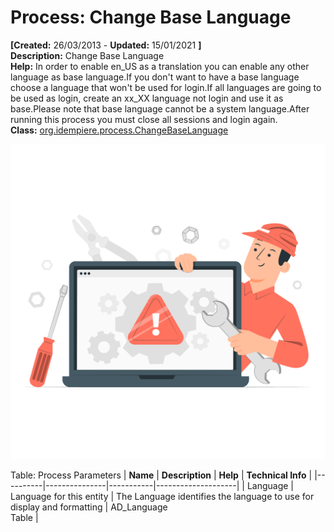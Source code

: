 # Process: Change Base Language 

**[Created:** 26/03/2013 - **Updated:** 15/01/2021 **]**  
**Description:** Change Base Language  
**Help:** In order to enable en_US as a translation you can enable any other language as base language.If you don&#x27;t want to have a base language choose a language that won&#x27;t be used for login.If all languages are going to be used as login, create an xx_XX language not login and use it as base.Please note that base language cannot be a system language.After running this process you must close all sessions and login again.  
**Class:** [org.idempiere.process.ChangeBaseLanguage](https://jenkins.idempiere.org/job/iDempiere12Daily/ws/org.idempiere.javadoc/API/org/idempiere/process/ChangeBaseLanguage.html)

![](/img/docs/manual/ChangeBaseLanguage-Process_iDempiere_v12.0.0.png)

Table: Process Parameters
| **Name** | **Description** | **Help** | **Technical Info** |
|----------|---------------|-----------|--------------------|
| Language | Language for this entity | The Language identifies the language to use for display and formatting | AD_Language<br/>Table | 


